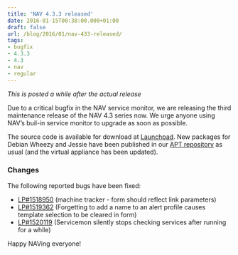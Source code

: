 ```yaml
---
title: 'NAV 4.3.3 released'
date: 2016-01-15T00:38:00.000+01:00
draft: false
url: /blog/2016/01/nav-433-released/
tags: 
- bugfix
- 4.3.3
- 4.3
- nav
- regular
---
```


_This is posted a while after the actual release_

Due to a critical bugfix in the NAV service monitor, we are releasing the third maintenance release of the NAV 4.3 series now. We urge anyone using NAV’s buil-in service monitor to upgrade as soon as possible.

The source code is available for download at [Launchpad](https://launchpad.net/nav/4.3/4.3.3). New packages for Debian Wheezy and Jessie have been published in our [APT repository](https://nav.uninett.no/install-instructions/#debian) as usual (and the virtual appliance has been updated).

### Changes

The following reported bugs have been fixed:

*   [LP#1518950](https://bugs.launchpad.net/nav/+bug/1518950/) (machine tracker - form should reflect link parameters)
*   [LP#1519362](https://bugs.launchpad.net/nav/+bug/1519362/) (Forgetting to add a name to an alert profile causes template selection to be cleared in form)
*   [LP#1520119](https://bugs.launchpad.net/nav/+bug/1520119/) (Servicemon silently stops checking services after running for a while)

Happy NAVing everyone!